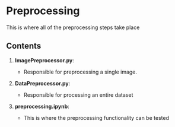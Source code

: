 # Preprocessing

This is where all of the preprocessing steps take place

## Contents

1. **ImagePreprocessor.py**:
   - Responsible for preprocessing a single image.

2. **DataPreprocessor.py**:
   - Responsible for processing an entire dataset

3. **preprocessing.ipynb**:
   - This is where the preprocessing functionality can be tested

